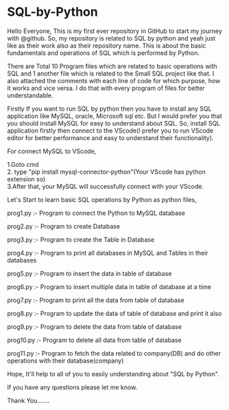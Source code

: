 # SQL-by-Python

Hello Everyone, This is my first ever repository in GitHub to start my journey with @github. So, my repository is related to SQL by python and yeah just like as their work also as their repository name. This is about the basic fundamentals and operations of SQL which is performed by Python.

There are Total 10 Program files which are related to basic operations with SQL and 1 another file which is related to the Small SQL project like that. I also attached the comments with each line of code for which purpose, how it works and vice versa. I do that with every program of files for better understandable. 

Firstly If you want to run SQL by python then you have to install any SQL application like MySQL, oracle, Microsoft sql etc. But I would prefer you that you should install MySQL for easy to understand about SQL. So, install SQL application firstly then connect to the VScode(I prefer you to run VScode editor for better performance and easy to understand their functionality).

For connect MySQL to VScode,

1.Goto cmd                                                                                                                               
2. type "pip install mysql-connector-python"(Your VScode has python extension so)                                                        
3.After that, your MySQL will successfully connect with your VScode.

Let's Start to learn basic SQL operations by Python as python files, 


prog1.py :- Program to connect the Python to MySQL database   

prog2.py :- Program to create Database

prog3.py :- Program to create the Table in Database 

prog4.py :- Program to print all databases in MySQL and Tables in their databases 

prog5.py :- Program to insert the data in table of database  

prog6.py :- Program to insert multiple data in table of database at a time 

prog7.py :- Program to print all the data from table of database  

prog8.py :- Program to update the data of table of database and print it also 

prog9.py :- Program to delete the data from table of database  

prog10.py :- Program to delete all data from table of database    

prog11.py :- Program to fetch the data related to company(DB) and do other operations with their database(company)                                                                                                                          
  
Hope, It'll help to all of you to easily understanding about "SQL by Python".

If you have any questions please let me know.

Thank You.......

